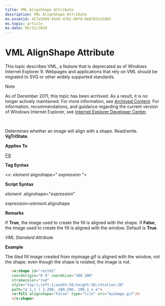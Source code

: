 ```yaml
---
title: VML AlignShape Attribute
description: VML AlignShape Attribute
ms.assetid: 427e5969-4545-47b2-80f8-0e8783c52d65
ms.topic: article
ms.date: 05/31/2018
---
```


# VML AlignShape Attribute

This topic describes VML, a feature that is deprecated as of Windows Internet Explorer 9. Webpages and applications that rely on VML should be migrated to SVG or other widely supported standards.

> [!Note]  
> As of December 2011, this topic has been archived. As a result, it is no longer actively maintained. For more information, see [Archived Content](https://docs.microsoft.com/previous-versions/windows/internet-explorer/ie-developer/). For information, recommendations, and guidance regarding the current version of Windows Internet Explorer, see [Internet Explorer Developer Center](https://msdn.microsoft.com/ie/).

 

Determines whether an image will align with a shape. Read/write. **VgTriState**.

**Applies To**

[Fill](msdn-online-vml-fill-element.md)

**Tag Syntax**

<v: *element* alignshape=" *expression* ">

**Script Syntax**

*element* .alignshape="*expression*"

*expression*=*element*.alignshape

**Remarks**

If **True**, the image used to create the fill is aligned with the shape. If **False**, the image used to create the fill is aligned with the window. Default is **True**.

*VML Standard Attribute*

**Example**

The tiled fill image created from myimage.gif is aligned with the window, not the shape; even though the shape is rotated, the image is not.


```HTML
   <v:shape id="rect01"
   coordorigin="0 0" coordsize="200 200"
   strokecolor="red"
   style="top:1;left:1;width:50;height:50;rotation:30"
   path="m 1,1 l 1,200, 200,200, 200,1 x e">
   <v:fill alignshape="False" type="tile" src="myimage.gif"/>
   </v:shape>
```



 

 




